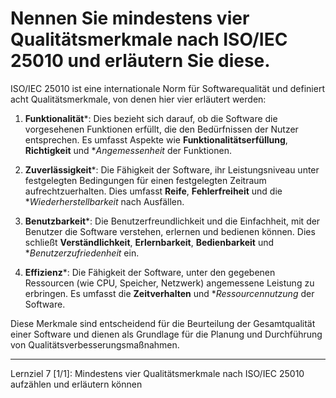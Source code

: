 # Nennen Sie mindestens vier Qualitätsmerkmale nach ISO/IEC 25010 und erläutern Sie diese.

ISO/IEC 25010 ist eine internationale Norm für Softwarequalität und definiert acht Qualitätsmerkmale, von denen hier vier erläutert werden:

1. **Funktionalität***: Dies bezieht sich darauf, ob die Software die vorgesehenen Funktionen erfüllt, die den Bedürfnissen der Nutzer entsprechen. Es umfasst Aspekte wie **Funktionalitätserfüllung**, **Richtigkeit** und **Angemessenheit* der Funktionen.

2. **Zuverlässigkeit***: Die Fähigkeit der Software, ihr Leistungsniveau unter festgelegten Bedingungen für einen festgelegten Zeitraum aufrechtzuerhalten. Dies umfasst **Reife**, **Fehlerfreiheit** und die **Wiederherstellbarkeit* nach Ausfällen.

3. **Benutzbarkeit***: Die Benutzerfreundlichkeit und die Einfachheit, mit der Benutzer die Software verstehen, erlernen und bedienen können. Dies schließt **Verständlichkeit**, **Erlernbarkeit**, **Bedienbarkeit** und **Benutzerzufriedenheit* ein.

4. **Effizienz***: Die Fähigkeit der Software, unter den gegebenen Ressourcen (wie CPU, Speicher, Netzwerk) angemessene Leistung zu erbringen. Es umfasst die **Zeitverhalten** und **Ressourcennutzung* der Software.

Diese Merkmale sind entscheidend für die Beurteilung der Gesamtqualität einer Software und dienen als Grundlage für die Planung und Durchführung von Qualitätsverbesserungsmaßnahmen.

---

Lernziel 7 \[1/1\]: Mindestens vier Qualitätsmerkmale nach ISO/IEC 25010 aufzählen und erläutern können
